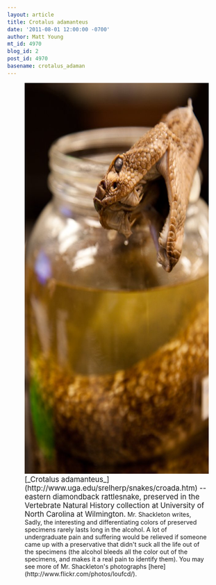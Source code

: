 ```yaml
---
layout: article
title: Crotalus adamanteus
date: '2011-08-01 12:00:00 -0700'
author: Matt Young
mt_id: 4970
blog_id: 2
post_id: 4970
basename: crotalus_adaman
---
```

<figure>
<img src="/uploads/2011/Shackleton.Crotalus_adamanteus.jpg" alt="Shackleton.Crotalus_adamanteus.jpg" width="600" height="900" />
<figcaption markdown="span">
<big>[_Crotalus adamanteus_](http://www.uga.edu/srelherp/snakes/croada.htm) -- eastern diamondback rattlesnake, preserved in the Vertebrate Natural History collection at University of North Carolina at Wilmington.</big> Mr. Shackleton writes, Sadly, the interesting and differentiating colors of preserved specimens rarely lasts long in the alcohol. A lot of undergraduate pain and suffering would be relieved if someone came up with a preservative that didn't suck all the life out of the specimens (the alcohol bleeds all the color out of the specimens, and makes it a real pain to identify them). You may see more of Mr. Shackleton's photographs [here](http://www.flickr.com/photos/loufcd/).

</figcaption>
</figure>
